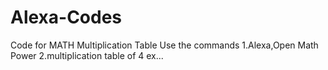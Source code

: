 # Alexa-Codes
Code for MATH Multiplication Table
Use the commands
1.Alexa,Open Math Power
2.multiplication table of 4 ex...
